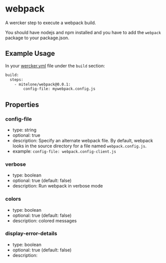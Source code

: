# webpack

A wercker step to execute a webpack build.

You should have nodejs and npm installed and you have to add the `webpack`
package to your package.json.

## Example Usage

In your [wercker.yml](http://devcenter.wercker.com/articles/werckeryml/) file under the `build` section:

``` bash
build:
  steps:
    - mitelone/webpack@0.0.1:
    	config-file: mywebpack.config.js
```

## Properties

### config-file
- type: string
- optional: true
- description: Specify an alternate webpack file. By default, webpack looks in the source directory for a file named `webpack.config.js`.
- example: `config-file: webpack.config-client.js`

### verbose
- type: boolean
- optional: true (default: false)
- description: Run webpack in verbose mode

### colors
- type: boolean
- optional: true (default: false)
- description: colored messages

### display-error-details
- type: boolean
- optional: true (default: false)
- description: 

